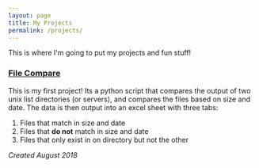 ```yaml
---
layout: page
title: My Projects
permalink: /projects/
---
```

This is where I'm going to put my projects and fun stuff!

### [File Compare](https://github.com/lyoshizawa/file_compare)
This is my first project!  Its a python script that compares the output of two unix list directories (or servers), and compares the files based on size and date.  The data is then output into an excel sheet with three tabs:
1. Files that match in size and date
2. Files that **do not** match in size and date
3. Files that only exist in on directory but not the other

*Created August 2018*
